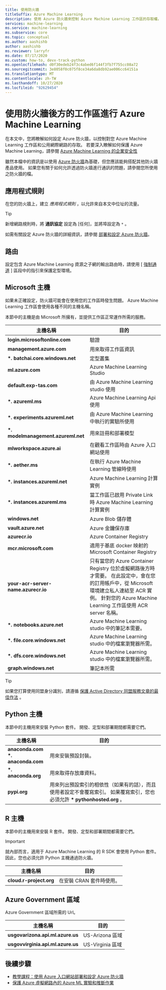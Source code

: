 ```yaml
---
title: 使用防火牆
titleSuffix: Azure Machine Learning
description: 使用 Azure 防火牆來控制 Azure Machine Learning 工作區的存取權。 瞭解您必須透過防火牆允許的主機，Azure Machine Learning 才能正確運作。
services: machine-learning
ms.service: machine-learning
ms.subservice: core
ms.topic: conceptual
ms.author: aashishb
author: aashishb
ms.reviewer: larryfr
ms.date: 07/17/2020
ms.custom: how-to, devx-track-python
ms.openlocfilehash: d0f30edeb24f3c4abed6f144f3fb7f755cc08a72
ms.sourcegitcommit: 3e8058f0c075f8ce34a6da8db92ae006cc64151a
ms.translationtype: MT
ms.contentlocale: zh-TW
ms.lasthandoff: 10/27/2020
ms.locfileid: "92629454"
---
```

# <a name="use-workspace-behind-a-firewall-for-azure-machine-learning"></a>使用防火牆後方的工作區進行 Azure Machine Learning

在本文中，您將瞭解如何設定 Azure 防火牆，以控制對您 Azure Machine Learning 工作區和公用網際網路的存取。   若要深入瞭解如何保護 Azure Machine Learning，請參閱 [Azure Machine Learning 的企業安全性](concept-enterprise-security.md)

雖然本檔中的資訊是以使用 [Azure 防火牆](../firewall/tutorial-firewall-deploy-portal.md)為基礎，但您應該能夠搭配其他防火牆產品使用。 如果您有關于如何允許透過防火牆進行通訊的問題，請參閱您所使用之防火牆的檔。

## <a name="application-rules"></a>應用程式規則

在您的防火牆上，建立 _應用程式規則_ ，以允許來自本文中位址的流量。

> [!TIP]
> 新增網路規則時，將 __通訊協定__ 設定為 [任何]，並將埠設定為 `*` 。
>
> 如需有關設定 Azure 防火牆的詳細資訊，請參閱 [部署和設定 Azure 防火牆](../firewall/tutorial-firewall-deploy-portal.md#configure-an-application-rule)。

## <a name="routes"></a>路由

設定包含 Azure Machine Learning 資源之子網的輸出路由時，請使用 [ [強制通道](how-to-secure-training-vnet.md#forced-tunneling) ] 區段中的指引來保護定型環境。

## <a name="microsoft-hosts"></a>Microsoft 主機

如果未正確設定，防火牆可能會在使用您的工作區時發生問題。 Azure Machine Learning 工作區會使用各種不同的主機名稱。

本節中的主機是由 Microsoft 所擁有，並提供工作區正常運作所需的服務。

| **主機名稱** | **目的** |
| ---- | ---- |
| **login.microsoftonline.com** | 驗證 |
| **management.azure.com** | 用來取得工作區資訊 |
| **\*. batchai.core.windows.net** | 定型叢集 |
| **ml.azure.com** | Azure Machine Learning Studio |
| **default.exp-tas.com** | 由 Azure Machine Learning studio 使用 |
| **\*. azureml.ms** | Azure Machine Learning Api 使用 |
| **\*. experiments.azureml.net** | 由 Azure Machine Learning 中執行的實驗所使用 |
| **\*. modelmanagement.azureml.net** | 用來註冊和部署模型|
| **mlworkspace.azure.ai** | 在觀看工作區時由 Azure 入口網站使用 |
| **\*. aether.ms** | 在執行 Azure Machine Learning 管線時使用 |
| **\*. instances.azureml.net** | Azure Machine Learning 計算實例 |
| **\*. instances.azureml.ms** | 當工作區已啟用 Private Link 時 Azure Machine Learning 計算實例 |
| **windows.net** | Azure Blob 儲存體 |
| **vault.azure.net** | Azure 金鑰保存庫 |
| **azurecr.io** | Azure Container Registry |
| **mcr.microsoft.com** | 適用于基底 docker 映射的 Microsoft Container Registry |
| **your-acr-server-name.azurecr.io** | 只有當您的 Azure Container Registry 位於虛擬網路後方時才需要。 在此設定中，會在您的訂用帳戶中，從 Microsoft 環境建立私人連結至 ACR 實例。 針對您的 Azure Machine Learning 工作區使用 ACR server 名稱。 |
| **\*. notebooks.azure.net** | Azure Machine Learning studio 中的筆記本需要。 |
| **\*. file.core.windows.net** | Azure Machine Learning studio 中的檔案瀏覽器所需。 |
| **\*. dfs.core.windows.net** | Azure Machine Learning studio 中的檔案瀏覽器所需。 |
| **graph.windows.net** | 筆記本所需 |

> [!TIP]
> 如果您打算使用同盟身分識別，請遵循 [保護 Active Directory 同盟服務文章的最佳作法](/windows-server/identity/ad-fs/deployment/best-practices-securing-ad-fs) 。

## <a name="python-hosts"></a>Python 主機

本節中的主機用來安裝 Python 套件。 開發、定型和部署期間都需要它們。 

| **主機名稱** | **目的** |
| ---- | ---- |
| **anaconda.com**</br>**\*. anaconda.com** | 用來安裝預設封裝。 |
| **\*. anaconda.org** | 用來取得存放庫資料。 |
| **pypi.org** | 用來列出預設索引的相依性（如果有的話），而且使用者設定不會覆寫索引。 如果覆寫索引，您也必須允許 **\* pythonhosted.org** 。 |

## <a name="r-hosts"></a>R 主機

本節中的主機用來安裝 R 套件。 開發、定型和部署期間都需要它們。

> [!IMPORTANT]
> 就內部而言，適用于 Azure Machine Learning 的 R SDK 會使用 Python 套件。 因此，您也必須允許 Python 主機通過防火牆。

| **主機名稱** | **目的** |
| ---- | ---- |
| **cloud.r-project.org** | 在安裝 CRAN 套件時使用。 |

## <a name="azure-government-region"></a>Azure Government 區域

Azure Government 區域所需的 Url。

| **主機名稱** | **目的** |
| ---- | ---- |
| **usgovarizona.api.ml.azure.us** | US-Arizona 區域 |
| **usgovvirginia.api.ml.azure.us** | US-Virginia 區域 |

## <a name="next-steps"></a>後續步驟

* [教學課程：使用 Azure 入口網站部署和設定 Azure 防火牆](../firewall/tutorial-firewall-deploy-portal.md)
* [保護 Azure 虛擬網路內的 Azure ML 實驗和推斷作業](how-to-network-security-overview.md)
